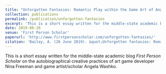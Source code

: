 ```yaml
---
title: "Unforgotten Fantasies: Romantic Play within the Game Art of Angela Washko and Nina Freeman"
collection: publications
permalink: /publication/unforgotten-fantasies
excerpt: 'This is a short essay written for the middle-state academic blog <i>First Person Scholar</i> on the autobiographical creative practices of art game developer Nina Freeman and game artist/scholar Angela Washko.'
date: 2019-06-26
venue: 'First Person Scholar'
paperurl: 'http://www.firstpersonscholar.com/unforgotten-fantasies/'
citation: 'Bailey, A. (26 June 2019). &quot;Unforgotten fantasies: Romantic play within the game art of Angela Washko and Nina Freeman,&quot; <i>First Person Scholar</i>. The University of Waterloo.'
---
```


This is a short essay written for the middle-state academic blog <i>First Person Scholar</i> on the autobiographical creative practices of art game developer Nina Freeman and game artist/scholar Angela Washko.
